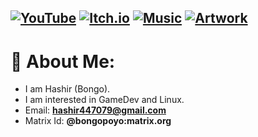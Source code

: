 [![YouTube](https://img.shields.io/badge/YouTube-Channel-red?style=flat-rounded&logo=youtube&logoColor=white)](https://www.youtube.com/@mhashirshahzad)
[![Itch.io](https://img.shields.io/badge/Itch.io-Page-orange?style=flat-rounded&logo=itch.io&logoColor=white)](https://bongopoyo.itch.io)
[![Music](https://img.shields.io/badge/Music-Github%20Repo-1DB954?style=flat-rounded&logo=spotify&logoColor=white)](https://github.com/BongoPoyo/music)
[![Artwork](https://img.shields.io/badge/Artwork-Github%20Repo-FF5C93?style=flat-rounded&logo=artstation&logoColor=white)](https://github.com/BongoPoyo/AsepriteArtwork)
---

# 💫 About Me:
- I am Hashir (Bongo).
- I am interested in GameDev and Linux.
- Email: **hashir447079@gmail.com**
- Matrix Id: **@bongopoyo:matrix.org**
<!---
HashirShazad/HashirShazad is a ✨ special ✨ repository because its `README.md` (this file) appears on your GitHub profile.
You can click the Preview link to take a look at your changes.
--->
